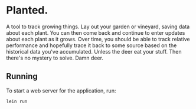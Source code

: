 # Planted.

A tool to track growing things. Lay out your garden or vineyard, saving data about each plant. You can then come back
and continue to enter updates about each plant as it grows. Over time, you should be able to track relative performance
and hopefully trace it back to some source based on the historical data you've accumulated. Unless the deer eat your
stuff. Then there's no mystery to solve. Damn deer.

## Running

To start a web server for the application, run:

    lein run
